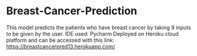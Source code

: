 # Breast-Cancer-Prediction
This model predicts the patients who have breast cancer by taking 9 inputs to be given by the user.
IDE used: Pycharm
Deployed on Heroku cloud platform and can be accessed with this link: https://breastcancerpred13.herokuapp.com/
